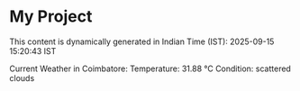 # My Project

This content is dynamically generated in Indian Time (IST): 2025-09-15 15:20:43 IST


Current Weather in Coimbatore:
Temperature: 31.88 °C
Condition: scattered clouds
